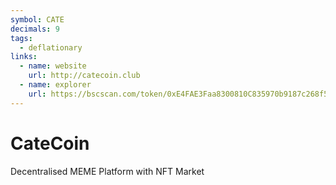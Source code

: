 ```yaml
---
symbol: CATE
decimals: 9
tags:
  - deflationary
links:
  - name: website
    url: http://catecoin.club
  - name: explorer
    url: https://bscscan.com/token/0xE4FAE3Faa8300810C835970b9187c268f55D998F
---
```


# CateCoin

Decentralised MEME Platform with NFT Market
